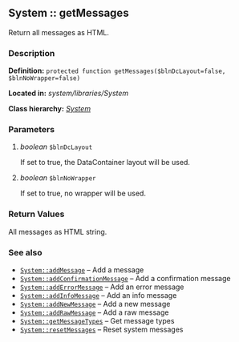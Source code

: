 
System :: getMessages
-------------------------------------------

Return all messages as HTML.


### Description ###

**Definition:** `protected function getMessages($blnDcLayout=false, $blnNoWrapper=false)`

**Located in:** *system/libraries/System*

**Class hierarchy:** *[System](../System.md)*


### Parameters ###

1. *boolean* `$blnDcLayout`

	If set to true, the DataContainer layout will be used.

2. *boolean* `$blnNoWrapper`

	If set to true, no wrapper will be used.


### Return Values ###

All messages as HTML string.


### See also ###

- [`System::addMessage`](addMessage.md) – Add a message
- [`System::addConfirmationMessage`](addConfirmationMessage.md) – Add a confirmation message
- [`System::addErrorMessage`](addErrorMessage.md) – Add an error message
- [`System::addInfoMessage`](addInfoMessage.md) – Add an info message
- [`System::addNewMessage`](addNewMessage.md) – Add a new message
- [`System::addRawMessage`](addRawMessage.md) – Add a raw message
- [`System::getMessageTypes`](getMessageTypes.md) – Get message types
- [`System::resetMessages`](resetMessages.md) – Reset system messages

	

